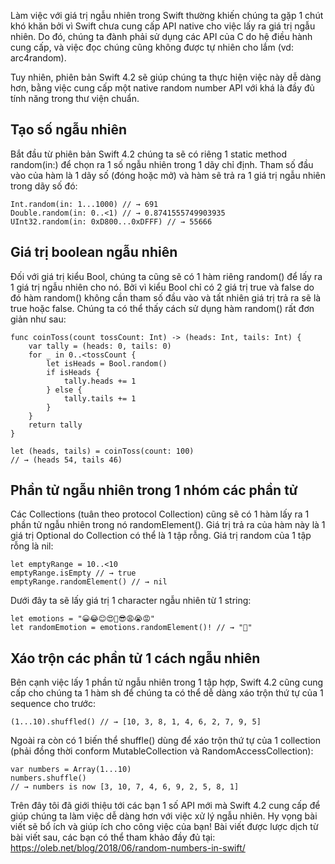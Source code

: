 Làm việc với giá trị ngẫu nhiên trong Swift thường khiến chúng ta gặp 1 chút khó khăn bởi vì Swift chưa cung cấp API native cho việc lấy ra giá trị ngẫu nhiên. Do đó, chúng ta đành phải sử dụng các API của C do hệ điều hành cung cấp, và việc đọc chúng cũng không được tự nhiên cho lắm (vd: arc4random).

Tuy nhiên, phiên bản Swift 4.2 sẽ giúp chúng ta thực hiện việc này dễ dàng hơn, bằng việc cung cấp một native random number API với khá là đầy đủ tính năng trong thư viện chuẩn.

## Tạo số ngẫu nhiên

Bắt đầu từ phiên bản Swift 4.2 chúng ta sẽ có riêng 1 static method random(in:) để chọn ra 1 số ngẫu nhiên trong 1 dãy chỉ định. Tham số đầu vào của hàm là 1 dãy số (đóng hoặc mở) và hàm sẽ trả ra 1 giá trị ngẫu nhiên trong dãy số đó:

```
Int.random(in: 1...1000) // → 691
Double.random(in: 0..<1) // → 0.8741555749903935
UInt32.random(in: 0xD800...0xDFFF) // → 55666
```

## Giá trị boolean ngẫu nhiên

Đối với giá trị kiểu Bool, chúng ta cũng sẽ có 1 hàm riêng random() để lấy ra 1 giá trị ngẫu nhiên cho nó. Bởi vì kiểu Bool chỉ có 2 giá trị true và false do đó hàm random() không cần tham số đầu vào và tất nhiên giá trị trả ra sẽ là true hoặc false. Chúng ta có thể thấy cách sử dụng hàm random() rất đơn giản như sau:

```
func coinToss(count tossCount: Int) -> (heads: Int, tails: Int) {
    var tally = (heads: 0, tails: 0)
    for _ in 0..<tossCount {
        let isHeads = Bool.random()
        if isHeads {
            tally.heads += 1
        } else {
            tally.tails += 1
        }
    }
    return tally
}

let (heads, tails) = coinToss(count: 100)
// → (heads 54, tails 46)
```

## Phần tử ngẫu nhiên trong 1 nhóm các phần tử

Các Collections (tuân theo protocol Collection) cũng sẽ có 1 hàm lấy ra 1 phần tử ngẫu nhiên trong nó randomElement(). Giá trị trả ra của hàm này là 1 giá trị Optional do Collection có thể là 1 tập rỗng.
Giá trị random của 1 tập rỗng là nil:

```
let emptyRange = 10..<10
emptyRange.isEmpty // → true
emptyRange.randomElement() // → nil
```

Dưới đây ta sẽ lấy giá trị 1 character ngẫu nhiên từ 1 string:

```
let emotions = "😀😂😊😍🤪😎😩😭😡"
let randomEmotion = emotions.randomElement()! // → "🤪"
```

## Xáo trộn các phần tử 1 cách ngẫu nhiên

Bên cạnh việc lấy 1 phần tử ngẫu nhiên trong 1 tập hợp, Swift 4.2 cũng cung cấp cho chúng ta 1 hàm sh để chúng ta có thể dễ dàng xáo trộn thứ tự của 1 sequence cho trước:

`(1...10).shuffled() // → [10, 3, 8, 1, 4, 6, 2, 7, 9, 5]`

Ngoài ra còn có 1 biến thể shuffle() dùng để xáo trộn thứ tự của 1 collection (phải đồng thời conform MutableCollection và RandomAccessCollection):

```
var numbers = Array(1...10)
numbers.shuffle()
// → numbers is now [3, 10, 7, 4, 6, 9, 2, 5, 8, 1]
```

Trên đây tôi đã giới thiệu tới các bạn 1 số API mới mà Swift 4.2 cung cấp để giúp chúng ta làm việc dễ dàng hơn với việc xử lý ngẫu nhiên. Hy vọng bài viết sẽ bổ ích và giúp ích cho công việc của bạn!
Bài viết được lược dịch từ bài viết sau, các bạn có thể tham khảo đầy đủ tại: https://oleb.net/blog/2018/06/random-numbers-in-swift/